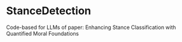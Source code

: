 # StanceDetection
Code-based for LLMs of paper: Enhancing Stance Classification with Quantified Moral Foundations 
